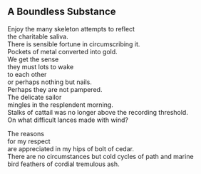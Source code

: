 A Boundless Substance
---------------------
Enjoy the many skeleton attempts to reflect  
the charitable saliva.  
There is sensible fortune in circumscribing it.  
Pockets of metal converted into gold.  
We get the sense  
they must lots to wake  
to each other  
or perhaps nothing but nails.  
Perhaps they are not pampered.  
The delicate sailor  
mingles in the resplendent morning.  
Stalks of cattail was no longer above the recording threshold.  
On what difficult lances made with wind?  
  
The reasons  
for my respect  
are appreciated in my hips of bolt of cedar.  
There are no circumstances but cold cycles of path and marine  
bird feathers of cordial tremulous ash.  
